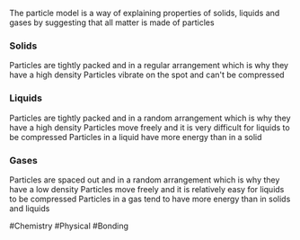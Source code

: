 The particle model is a way of explaining properties of solids, liquids and gases by suggesting that all matter is made of particles
### Solids
Particles are tightly packed and in a regular arrangement which is why they have a high density
Particles vibrate on the spot and can't be compressed
### Liquids
Particles are tightly packed and in a random arrangement which is why they have a high density
Particles move freely and it is very difficult for liquids to be compressed
Particles in a liquid have more energy than in a solid
### Gases
Particles are spaced out and in a random arrangement which is why they have a low density
Particles move freely and it is relatively easy for liquids to be compressed
Particles in a gas tend to have more energy than in solids and liquids

#Chemistry #Physical #Bonding 